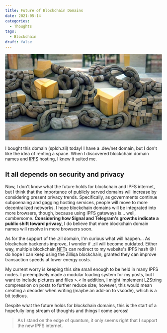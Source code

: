 ```yaml
---
title: Future of Blockchain Domains
date: 2021-05-14
categories:
  - Thoughts
tags:
  - Blockchain
draft: false
---
```


![Block Chain](/images/6.webp)

I bought this domain (splch.zil) today! I have a .dev/net domain, but I don't like the idea of renting a space. When I discovered blockchain domain names and <abbr title="InterPlanetary File System">IPFS</abbr> hosting, I knew it suited me.

## It all depends on security and privacy

Now, I don't know what the future holds for blockchain and IPFS internet, but I think that the importance of publicly served domains will increase by considering present privacy trends. Specifically, as governments continue subpoenaing and gagging hosting services, people will move to more decentralized networks. I hope blockchain domains will be integrated into more browsers, though, because using IPFS gateways is… well, cumbersome. **Considering how Signal and Telegram's growths indicate a public shift toward privacy**, I do believe that more blockchain domain names will resolve in more browsers soon.

As for the support of the .zil domain, I'm curious what will happen… As blockchain backends improve, I wonder if .zil will become outdated. Either way, multiple blockchain <abbr title="Non-Fungible Token">NFT</abbr>s can redirect to my website's IPFS hash 😜 I do hope I can keep using the Zilliqa blockchain, granted they can improve transaction speeds at lower energy costs.

My current worry is keeping this site small enough to be held in many IPFS nodes. I preemptively made a modular loading system for my posts, but I want to include pictures and files >.< In addition, I might implement LZString compression on posts to further reduce size; however, this would mean creating a decoder when writing (maybe an add-on to vscode), which is a bit tedious.

Despite what the future holds for blockchain domains, this is the start of a hopefully long stream of thoughts and things I come across!

> As I stand on the edge of quantum, it only seems right that I support the new IPFS internet.
